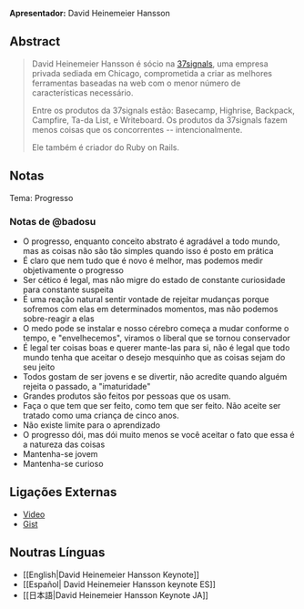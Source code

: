 **Apresentador:** David Heinemeier Hansson

## Abstract

> David Heinemeier Hansson é sócio na <a href="http://37signals.com/">37signals</a>, uma empresa privada sediada em Chicago, comprometida a criar as melhores ferramentas baseadas na web com o menor número de características necessário.
>
> Entre os produtos da 37signals estão: Basecamp, Highrise, Backpack, Campfire, Ta-da List, e Writeboard. Os produtos da 37signals fazem menos coisas que os concorrentes -- intencionalmente.
>
> Ele também é criador do Ruby on Rails.

## Notas

Tema: Progresso

### Notas de @badosu

* O progresso, enquanto conceito abstrato é agradável a todo mundo, mas as coisas não são tão simples quando isso é posto em prática
* É claro que nem tudo que é novo é melhor, mas podemos medir objetivamente o progresso
* Ser cético é legal, mas não migre do estado de constante curiosidade para constante suspeita
* É uma reação natural sentir vontade de rejeitar mudanças porque sofremos com elas em determinados momentos, mas não podemos sobre-reagir a elas
* O medo pode se instalar e nosso cérebro começa a mudar conforme o tempo, e "envelhecemos", viramos o liberal que se tornou conservador
* É legal ter coisas boas e querer mante-las para si, não é legal que todo mundo tenha que aceitar o desejo mesquinho que as coisas sejam do seu jeito
* Todos gostam de ser jovens e se divertir, não acredite quando alguém rejeita o passado, a "imaturidade"
* Grandes produtos são feitos por pessoas que os usam.
* Faça o que tem que ser feito, como tem que ser feito. Não aceite ser tratado como uma criança de cinco anos.
* Não existe limite para o aprendizado
* O progresso dói, mas dói muito menos se você aceitar o fato que essa é a natureza das coisas
* Mantenha-se jovem
* Mantenha-se curioso

## Ligações Externas

* [Video](http://www.confreaks.com/videos/854-railsconf2012-keynote-progress)
* [Gist](https://gist.github.com/2593696)

## Noutras Línguas

* [[English|David Heinemeier Hansson Keynote]]
* [[Español| David Heinemeier Hansson keynote ES]]
* [[日本語|David Heinemeier Hansson Keynote JA]]
